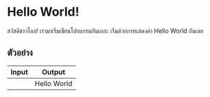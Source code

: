 # Hello World!

  สวัสดีชาวโลก! เรามาเริ่มเขียนโปรแกรมกันเถอะ เริ่มด้วยการแสดงค่า Hello World กันเลย
  
## ตัวอย่าง
| Input                      | Output                     |
| -------------------------- | -------------------------- |
|                            | Hello World                |
